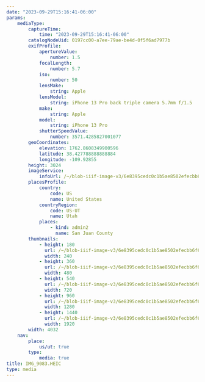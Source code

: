 ```yaml
---
date: "2023-09-29T15:16:41-06:00"
params:
    mediaType:
        captureTime:
            time: "2023-09-29T15:16:41-06:00"
        catalogNodeUid: 0197cc00-a7ee-79ae-be4d-0f5f6ad7977b
        exifProfile:
            apertureValue:
                number: 1.5
            focalLength:
                number: 5.7
            iso:
                number: 50
            lensMake:
                string: Apple
            lensModel:
                string: iPhone 13 Pro back triple camera 5.7mm f/1.5
            make:
                string: Apple
            model:
                string: iPhone 13 Pro
            shutterSpeedValue:
                number: 3571.4285827001077
        geoCoordinates:
            elevation: 1762.8608349900596
            latitude: 38.427788888888884
            longitude: -109.92855
        height: 3024
        imageService:
            infoUrl: /~/blob-iiif-image-v3/6e8395cedc0c1b5ae8502efecbb6f6fcea0693fed8184ee3ee6bc4967ffe1423/info.json
        placesProfile:
            country:
                code: US
                name: United States
            countryRegion:
                code: US-UT
                name: Utah
            places:
                - kind: admin2
                  name: San Juan County
        thumbnails:
            - height: 180
              url: /~/blob-iiif-image-v3/6e8395cedc0c1b5ae8502efecbb6f6fcea0693fed8184ee3ee6bc4967ffe1423/full/240%2C180/0/default.jpg
              width: 240
            - height: 360
              url: /~/blob-iiif-image-v3/6e8395cedc0c1b5ae8502efecbb6f6fcea0693fed8184ee3ee6bc4967ffe1423/full/480%2C360/0/default.jpg
              width: 480
            - height: 540
              url: /~/blob-iiif-image-v3/6e8395cedc0c1b5ae8502efecbb6f6fcea0693fed8184ee3ee6bc4967ffe1423/full/720%2C540/0/default.jpg
              width: 720
            - height: 960
              url: /~/blob-iiif-image-v3/6e8395cedc0c1b5ae8502efecbb6f6fcea0693fed8184ee3ee6bc4967ffe1423/full/1280%2C960/0/default.jpg
              width: 1280
            - height: 1440
              url: /~/blob-iiif-image-v3/6e8395cedc0c1b5ae8502efecbb6f6fcea0693fed8184ee3ee6bc4967ffe1423/full/1920%2C1440/0/default.jpg
              width: 1920
        width: 4032
    nav:
        place:
            us/ut: true
        type:
            media: true
title: IMG_9083.HEIC
type: media
---
```

